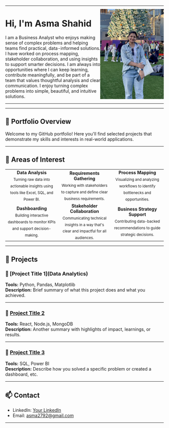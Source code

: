 <!-- Intro with image -->
<table style="border: none;">
  <tr>
    <td style="vertical-align: top; padding: 0; border: none; width: 60%;">
      <h1>Hi, I'm Asma Shahid</h1>
      <p>
        I am a Business Analyst who enjoys making sense of complex problems and helping teams find practical, data-informed solutions. I have worked on process mapping, stakeholder collaboration, and using insights to support smarter decisions. I am always into opportunities where I can keep learning, contribute meaningfully, and be part of a team that values thoughtful analysis and clear communication.
        I enjoy turning complex problems into simple, beautiful, and intuitive solutions.
      </p>
    </td>
    <td style="text-align: right; padding: 0; border: none; width: 40%;">
      <img src="Resume_image.png" alt="Your Image" width="800">
    </td>
  </tr>
</table>

---

## 📁 Portfolio Overview

Welcome to my GitHub portfolio! Here you'll find selected projects that demonstrate my skills and interests in real-world applications.

---

## 🎯 Areas of Interest

<table>
  <tr>
    <td align="center" width="33%">
      <strong>Data Analysis</strong><br/>
      <sub>Turning raw data into actionable insights using tools like Excel, SQL, and Power BI.</sub>
    </td>
    <td align="center" width="33%">
      <strong>Requirements Gathering</strong><br/>
      <sub>Working with stakeholders to capture and define clear business requirements.</sub>
    </td>
    <td align="center" width="33%">
      <strong>Process Mapping</strong><br/>
      <sub>Visualizing and analyzing workflows to identify bottlenecks and opportunities.</sub>
    </td>
  </tr>
  <tr>
    <td align="center" width="33%">
      <strong>Dashboarding</strong><br/>
      <sub>Building interactive dashboards to monitor KPIs and support decision-making.</sub>
    </td>
    <td align="center" width="33%">
      <strong>Stakeholder Collaboration</strong><br/>
      <sub>Communicating technical insights in a way that's clear and impactful for all audiences.</sub>
    </td>
    <td align="center" width="33%">
      <strong>Business Strategy Support</strong><br/>
      <sub>Contributing data-backed recommendations to guide strategic decisions.</sub>
    </td>
  </tr>
</table>



---

## 🚀 Projects

### 🔹 [Project Title 1](Data Analytics)
**Tools:** Python, Pandas, Matplotlib  
**Description:** Brief summary of what this project does and what you achieved.

---

### 🔹 [Project Title 2](link-to-repo-or-demo)
**Tools:** React, Node.js, MongoDB  
**Description:** Another summary with highlights of impact, learnings, or results.

---

### 🔹 [Project Title 3](link-to-repo-or-demo)
**Tools:** SQL, Power BI  
**Description:** Describe how you solved a specific problem or created a dashboard, etc.

---

## 📫 Contact

- LinkedIn: [Your LinkedIn](https://linkedin.com/in/your-profile)
- Email: asma2792@gmail.com

---

